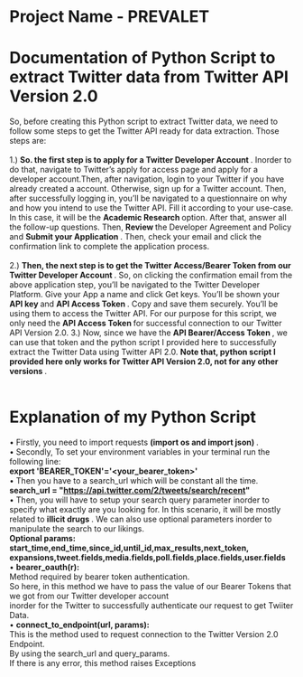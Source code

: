# Project Name - PREVALET
# Documentation of Python Script to extract Twitter data from Twitter API Version 2.0
So, before creating this Python script to extract Twitter data, we need to follow some steps to get the Twitter API ready for data extraction. Those steps are:</br></br>
1.) <b> So. the first step is to apply for a Twitter Developer Account </b>. Inorder to do that, navigate to Twitter’s apply for access page and apply for a developer account.Then, after navigation, login to your Twitter if you have already created a account. Otherwise, sign up for a Twitter account. Then, after successfully logging in, you’ll be navigated to a questionnaire on why and how you intend to use the Twitter API. Fill it according to your use-case. In this case, it will be the <b> Academic Research </b> option. After that, answer all the follow-up questions. Then, <b> Review </b> the Developer Agreement and Policy and <b> Submit your Application </b>. Then, check your email and click the confirmation link to complete the application process.</br></br>
2.) <b> Then, the next step is to get the Twitter Access/Bearer Token from our Twitter Developer Account </b>. So, on clicking the confirmation email from the above application step, you’ll be navigated to the Twitter Developer Platform. Give your App a name and click Get keys. You’ll be shown your <b> API key </b> and <b> API Access Token </b>. Copy and save them securely. You’ll be using them to access the Twitter API. For our purpose for this script, we only need the <b> API Access Token </b> for successful connection to our Twitter API Version 2.0.
3.) Now, since we have the <b> API Bearer/Access Token </b>, we can use that token and the python script I provided here to successfully extract the Twitter Data using Twitter API 2.0. <b> Note that, python script I provided here only works for Twitter API Version 2.0, not for any other versions </b>. </br></br>
# Explanation of my Python Script</br>
•  Firstly, you need to import requests <b> (import os and import json) </b>. </br>
•  Secondly, To set your environment variables in your terminal run the following line: </br>
   <b> export 'BEARER_TOKEN'='<your_bearer_token>' </b> </br>
•  Then you have to a search_url which will be constant all the time. </br>
   <b> search_url = "https://api.twitter.com/2/tweets/search/recent" </b> </br>
•  Then, you will have to setup your search query parameter inorder to specify what exactly are you looking for. In this scenario, it will be mostly related to <b>    illicit drugs </b>. We can also use optional parameters inorder to manipulate the search to our likings. </br>
   <b> Optional params: start_time,end_time,since_id,until_id,max_results,next_token, </br>
   expansions,tweet.fields,media.fields,poll.fields,place.fields,user.fields </br> </b>
•  <b> bearer_oauth(r): </b> </br>
    Method required by bearer token authentication. </br>
    So here, in this method we have to pass the value of our Bearer Tokens that we got from our Twitter developer account </br>
    inorder for the Twitter to successfully authenticate our request to get Twiiter Data. </br>
•  <b> connect_to_endpoint(url, params): </b> </br>
    This is the method used to request connection to the Twitter Version 2.0 Endpoint. </br>
    By using the search_url and query_params. </br>
    If there is any error, this method raises Exceptions </br>
